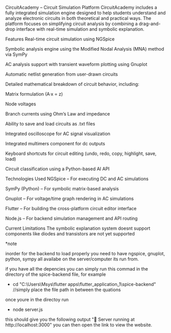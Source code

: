 CircuitAcademy – Circuit Simulation Platform
CircuitAcademy includes a fully integrated simulation engine designed to help students understand and analyze electronic circuits in both theoretical and practical ways. The platform focuses on simplifying circuit analysis by combining a drag-and-drop interface with real-time simulation and symbolic explanation.

Features
  Real-time circuit simulation using NGSpice

  Symbolic analysis engine using the Modified Nodal Analysis (MNA) method via SymPy

  AC analysis support with transient waveform plotting using Gnuplot

  Automatic netlist generation from user-drawn circuits
  
  Detailed mathematical breakdown of circuit behavior, including:

   Matrix formulation (A·x = z)

   Node voltages

   Branch currents using Ohm’s Law and impedance

  Ability to save and load circuits as .txt files

  Integrated oscilloscope for AC signal visualization
  
  Integrated multimers component for dc outputs

  Keyboard shortcuts for circuit editing (undo, redo, copy, highlight, save, load)

  Circuit classification using a Python-based AI API

Technologies Used
  NGSpice – For executing DC and AC simulations

  SymPy (Python) – For symbolic matrix-based analysis

  Gnuplot – For voltage/time graph rendering in AC simulations

  Flutter – For building the cross-platform circuit editor interface

  Node.js – For backend simulation management and API routing

Current Limitations
The symbolic explanation system doesnt support components like diodes and transistors are not yet supported


*note

inorder for the backend to load properly you need to have ngspice, gnuplot, python, sympy all availabe on the server/computer its run from.

if you have all the depencies you can simply run this commad in the directory of the spice-backend file, for example 

- cd "C:\Users\Msys\flutter apps\flutter_application_1\spice-backend" //simply place the file path in between the quations
  
once youre in the directoy run 

- node server.js

this should give you the following output "🚀 Server running at http://localhost:3000" you can then open the link to view the website.



